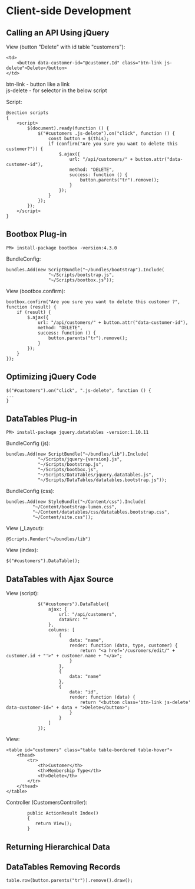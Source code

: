 ﻿# Client-side Development

## Calling an API Using jQuery
View (button "Delete" with id table "customers"):
```
<td>
	<button data-customer-id="@customer.Id" class="btn-link js-delete">Delete</button>
</td>
```
btn-link - button like a link  
js-delete - for selector in the below script

Script:
```
@section scripts 
{
    <script>
        $(document).ready(function () {
            $("#customers .js-delete").on("click", function () {
                const button = $(this);
                if (confirm("Are you sure you want to delete this customer?")) {
                    $.ajax({
                        url: "/api/customers/" + button.attr("data-customer-id"),
                        method: "DELETE",
                        success: function () {
                            button.parents("tr").remove();
                        }
                    });
                }
            });
        });
    </script>
}
```

## Bootbox Plug-in

```
PM> install-package bootbox -version:4.3.0
```
BundleConfig:
```
bundles.Add(new ScriptBundle("~/bundles/bootstrap").Include(
				"~/Scripts/bootstrap.js",
				"~/Scripts/bootbox.js"));
```
View (bootbox.confirm):
```
bootbox.confirm("Are you sure you want to delete this customer ?", function (result) {
    if (result) {
        $.ajax({
            url: "/api/customers/" + button.attr("data-customer-id"),
            method: "DELETE",
            success: function () {
                button.parents("tr").remove();
            }
        });
    }
});
```

## Optimizing jQuery Code
```
$("#customers").on("click", ".js-delete", function () {
...
}
```

## DataTables Plug-in
```
PM> install-package jquery.datatables -version:1.10.11
```
BundleConfig (js):
```
bundles.Add(new ScriptBundle("~/bundles/lib").Include(
            "~/Scripts/jquery-{version}.js",
            "~/Scripts/bootstrap.js",
            "~/Scripts/bootbox.js",
            "~/Scripts/DataTables/jquery.dataTables.js",
            "~/Scripts/DataTables/datatables.bootstrap.js"));
```
BundleConfig (css):
```
bundles.Add(new StyleBundle("~/Content/css").Include(
          "~/Content/bootstrap-lumen.css",
          "~/Content/datatables/css/datatables.bootstrap.css",
          "~/Content/site.css"));
```
View (_Layout):
```
@Scripts.Render("~/bundles/lib")
```
View (index):
```
$("#customers").DataTable();
```

## DataTables with Ajax Source
View (script):
```
            $("#customers").DataTable({
                ajax: {
                    url: "/api/customers",
                    dataSrc: ""
                },
                columns: [
                    {
                        data: "name",
                        render: function (data, type, customer) {
                            return "<a href='/cusromers/edit/" + customer.id + "'>" + customer.name + "</a>";
                        }
                    },
                    {
                        data: "name"
                    },
                    {
                        data: "id",
                        render: function (data) {
                            return "<button class='btn-link js-delete' data-customer-id=" + data + ">Delete</button>";
                        }
                    }
                ]
            });
```
View:
```
<table id="customers" class="table table-bordered table-­hover">
    <thead>
        <tr>
            <th>Customer</th>
            <th>Membership Type</th>
            <th>Delete</th>
        </tr>
    </thead>
</table>
```
Controller (CustomersController):
```
        public ActionResult Index()
        {
           return View();
        }
```

## Returning Hierarchical Data

## DataTables Removing Records

```
table.row(button.parents("tr")).remove().draw();
```


